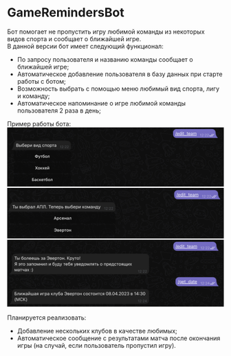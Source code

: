 # GameRemindersBot

Бот помогает не пропустить игру любимой команды из некоторых видов спорта и сообщает о ближайшей игре. \
В данной версии бот имеет следующий функционал:
* По запросу пользователя и названию команды сообщает о ближайшей игре;
* Автоматическое добавление пользователя в базу данных при старте работы с ботом;
* Возможность выбрать с помощью меню любимый вид спорта, лигу и команду;
* Автоматическое напоминание о игре любимой команды пользователя 2 раза в день;

Пример работы бота: \
<img src="/images/edit_team_1.png" alt="example_bot" width="600"/> \
<img src="/images/edit_team_2.png" alt="example_bot2" width="600"/> \
<img src="/images/get_date.png" alt="example_bot3" width="600"/>

Планируется реализовать:
* Добавление нескольких клубов в качестве любимых;
* Автоматическое сообщение с результатами матча после окончания игры (на случай, если пользователь пропустил игру).
